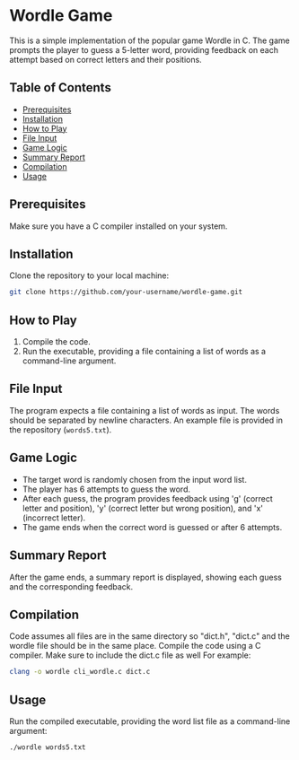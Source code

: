 # Wordle Game

This is a simple implementation of the popular game Wordle in C. The game prompts the player to guess a 5-letter word, providing feedback on each attempt based on correct letters and their positions.

## Table of Contents

- [Prerequisites](#prerequisites)
- [Installation](#installation)
- [How to Play](#how-to-play)
- [File Input](#file-input)
- [Game Logic](#game-logic)
- [Summary Report](#summary-report)
- [Compilation](#compilation)
- [Usage](#usage)

## Prerequisites

Make sure you have a C compiler installed on your system.

## Installation

Clone the repository to your local machine:

```bash
git clone https://github.com/your-username/wordle-game.git
```

## How to Play

1. Compile the code.
2. Run the executable, providing a file containing a list of words as a command-line argument.

## File Input

The program expects a file containing a list of words as input. The words should be separated by newline characters. An example file is provided in the repository (`words5.txt`).

## Game Logic

- The target word is randomly chosen from the input word list.
- The player has 6 attempts to guess the word.
- After each guess, the program provides feedback using 'g' (correct letter and position), 'y' (correct letter but wrong position), and 'x' (incorrect letter).
- The game ends when the correct word is guessed or after 6 attempts.

## Summary Report

After the game ends, a summary report is displayed, showing each guess and the corresponding feedback.

## Compilation

Code assumes all files are in the same directory so "dict.h", "dict.c" and the wordle file should be in the same place. Compile the code using a C compiler. Make sure to include the dict.c file as well For example:

```bash
clang -o wordle cli_wordle.c dict.c
```

## Usage

Run the compiled executable, providing the word list file as a command-line argument:

```bash
./wordle words5.txt
```
